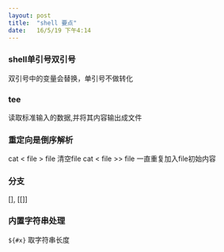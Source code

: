 ```yaml
---
layout: post
title:  "shell 要点"
date:   16/5/19 下午4:14
---
```


### shell单引号双引号
双引号中的变量会替换，单引号不做转化

### tee
读取标准输入的数据,并将其内容输出成文件

### 重定向是倒序解析
cat < file > file 清空file
cat < file >> file 一直重复加入file初始内容

### 分支
[], [[]]

### 内置字符串处理
`${#x}` 取字符串长度 